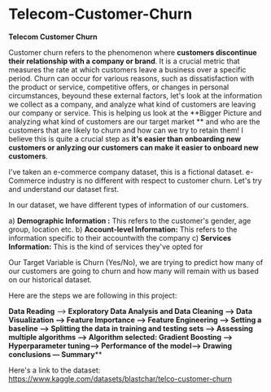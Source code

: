# Telecom-Customer-Churn
**Telecom Customer Churn**

Customer churn refers to the phenomenon where **customers discontinue their relationship with a company or brand**. It is a crucial metric that measures the rate at which customers leave a business over a specific period. 
Churn can occur for various reasons, such as dissatisfaction with the product or service, competitive offers, or changes in personal circumstances, beyound these external factors, let's look at the information we collect as a company, and analyze what kind of customers are leaving our company or service. This is helping us look at the **Bigger Picture and analyzing what kind of customers are our target market ** and who are the customers that are likely to churn and how can we try to retain them! I believe this is quite a crucial step as **it's easier than onboarding new customers or anlyzing our customers can make it easier to onboard new customers**. 

I've taken an e-commerce company dataset, this is a fictional dataset. e-Commerce industry is no different with respect to customer churn. Let's try and understand our dataset first. 

In our dataset, we have different types of information of our customers.

a) **Demographic Information :** This refers to the customer's gender, age group, location etc. 
b) **Account-level Information:** This refers to the information specific to their accountwith the company
c) **Services Information:** This is the kind of services they've opted for

Our Target Variable is Churn (Yes/No), we are trying to predict how many of our customers are going to churn and how many will remain with us based on our historical dataset.

Here are the steps we are following in this project:

**Data Reading**  --> **Exploratory Data Analysis and Data Cleaning --> **Data Visualization --> **Feature Importance**  --> **Feature Engineering** -->** **Setting a baseline** --> **Splitting the data in training and testing sets** --> **Assessing multiple algorithms** --> **Algorithm selected: Gradient Boosting** --> **Hyperparameter tuning**--> **Performance of the model**--> **Drawing conclusions** — Summary****

Here's a link to the dataset: https://www.kaggle.com/datasets/blastchar/telco-customer-churn
